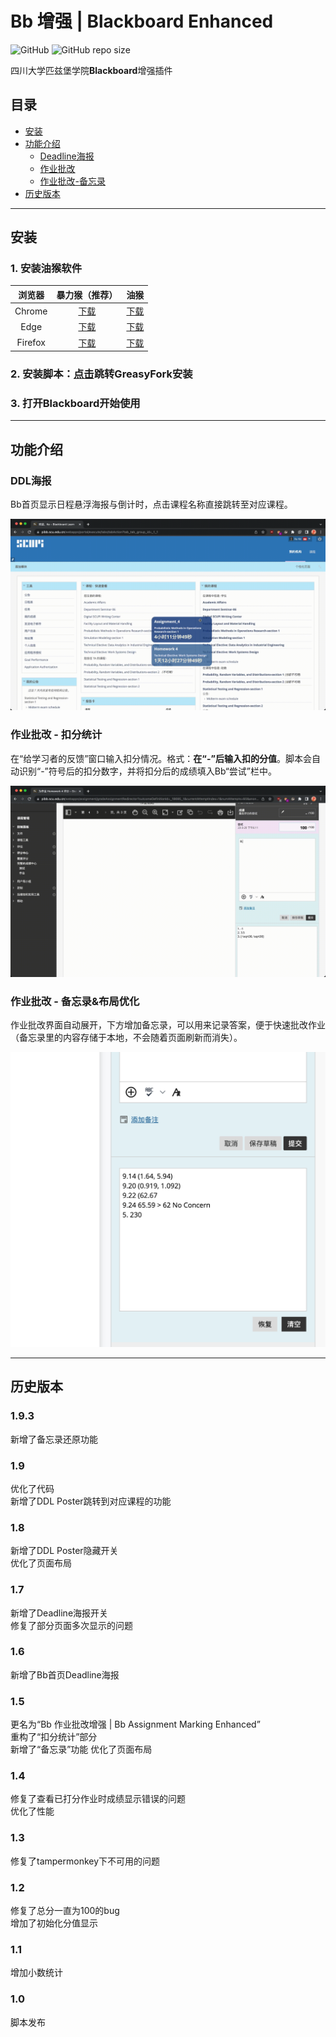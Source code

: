 # Bb 增强 | Blackboard Enhanced

![GitHub](https://img.shields.io/github/license/sitdownkevin/Blackboard-Enhanced)
![GitHub repo size](https://img.shields.io/github/repo-size/sitdownkevin/Blackboard-Enhanced)

 四川大学匹兹堡学院**Blackboard**增强插件
## 目录

* [安装](#安装)
* [功能介绍](#功能介绍)
  * [Deadline海报](#ddl海报)
  * [作业批改](#作业批改---扣分统计)
  * [作业批改-备忘录](#作业批改---备忘录布局优化)
* [历史版本](#历史版本)

****
## 安装 <a name="p1"></a>

### 1. 安装油猴软件
<div align="center">

  |浏览器|暴力猴（推荐）|油猴|
  |:---:|:----:|:-----:|
  |Chrome| [下载](https://chrome.google.com/webstore/detail/violentmonkey/jinjaccalgkegednnccohejagnlnfdag?hl=zh-CN)|[下载](https://chrome.google.com/webstore/detail/tampermonkey/dhdgffkkebhmkfjojejmpbldmpobfkfo?hl=zh-CN)|
  |Edge|[下载](https://microsoftedge.microsoft.com/addons/detail/%E6%9A%B4%E5%8A%9B%E7%8C%B4/eeagobfjdenkkddmbclomhiblgggliao?hl=zh-CN)|[下载](https://microsoftedge.microsoft.com/addons/detail/tampermonkey/iikmkjmpaadaobahmlepeloendndfphd)|
  |Firefox|[下载](https://addons.mozilla.org/en-US/firefox/addon/violentmonkey/)|[下载](https://addons.mozilla.org/en-US/firefox/addon/tampermonkey/?utm_source=addons.mozilla.org&utm_medium=referral&utm_content=search)|

 </div>



### 2. 安装脚本：[点击](https://greasyfork.org/zh-CN/scripts/462240-bb%E8%AE%A1%E7%AE%97%E5%88%86%E6%95%B0)跳转GreasyFork安装

### 3. 打开**Blackboard**开始使用

****
## 功能介绍 <a name="p2"></a>
### DDL海报
Bb首页显示日程悬浮海报与倒计时，点击课程名称直接跳转至对应课程。

<div align="center">

 <img src="demo/deadline_poster.gif" alt="deadline_poster">

</div>

### 作业批改 - 扣分统计
在“给学习者的反馈”窗口输入扣分情况。格式：**在“-”后输入扣的分值**。脚本会自动识别“-”符号后的扣分数字，并将扣分后的成绩填入Bb“尝试”栏中。

<div align="center">

<img src="demo/assignment_autocount.gif"    alt="assignment_autocount">
 
</div>
 
### 作业批改 - 备忘录&布局优化
作业批改界面自动展开，下方增加备忘录，可以用来记录答案，便于快速批改作业（备忘录里的内容存储于本地，不会随着页面刷新而消失）。

<div align="center">

<img src="demo/assignment_memo.png"    alt="assignment_memo">

</div>

****
## 历史版本 <a name="p3"></a>
### 1.9.3
新增了备忘录还原功能

### 1.9
优化了代码<br>
新增了DDL Poster跳转到对应课程的功能

### 1.8
新增了DDL Poster隐藏开关<br>
优化了页面布局

### 1.7
新增了Deadline海报开关<br>
修复了部分页面多次显示的问题


### 1.6
新增了Bb首页Deadline海报

### 1.5
更名为“Bb 作业批改增强 | Bb Assignment Marking Enhanced”<br>
重构了“扣分统计”部分<br>
新增了“备忘录”功能
优化了页面布局

### 1.4
修复了查看已打分作业时成绩显示错误的问题 <br>
优化了性能

### 1.3
修复了tampermonkey下不可用的问题

### 1.2
修复了总分一直为100的bug <br>
增加了初始化分值显示

### 1.1
增加小数统计

### 1.0
脚本发布


